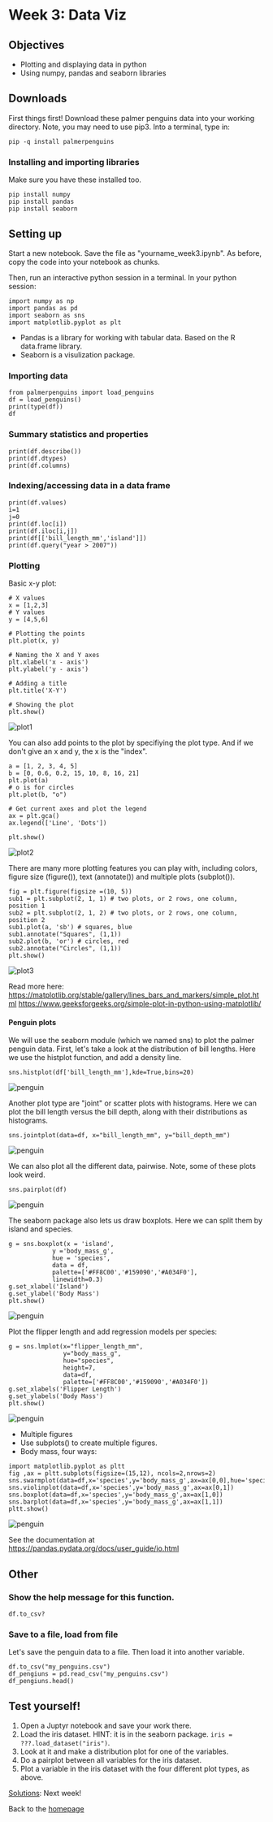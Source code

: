 # Week 3: Data Viz
## Objectives 
- Plotting and displaying data in python
- Using numpy, pandas and seaborn libraries
  
## Downloads  
First things first! Download these palmer penguins data into your working directory. Note, you may need to use pip3. 
Into a terminal, type in: 
```
pip -q install palmerpenguins
```

### Installing and importing libraries 

Make sure you have these installed too. 
```
pip install numpy
pip install pandas
pip install seaborn
```

## Setting up
Start a new notebook. Save the file as "yourname_week3.ipynb". 
As before, copy the code into your notebook as chunks. 

Then, run an interactive python session in a terminal. In your python session:
```
import numpy as np
import pandas as pd
import seaborn as sns
import matplotlib.pyplot as plt
```
- Pandas is a library for working with tabular data. Based on the R data.frame library.
- Seaborn is a visulization package. 

### Importing data 
```
from palmerpenguins import load_penguins
df = load_penguins()
print(type(df))
df
```
### Summary statistics and properties 
```
print(df.describe())
print(df.dtypes)
print(df.columns)
```
### Indexing/accessing data in a data frame 
```
print(df.values)
i=1
j=0
print(df.loc[i])
print(df.iloc[i,j])
print(df[['bill_length_mm','island']])
print(df.query("year > 2007"))

```

### Plotting 

Basic x-y plot:
```
# X values
x = [1,2,3]
# Y values
y = [4,5,6]
	
# Plotting the points
plt.plot(x, y)
	
# Naming the X and Y axes
plt.xlabel('x - axis')
plt.ylabel('y - axis')
	
# Adding a title
plt.title('X-Y')
	
# Showing the plot
plt.show()
```

![plot1](../imgs/python_plot1.png)

You can also add points to the plot by specifiying the plot type. And if we don't give an x and y, the x is the "index". 
```
a = [1, 2, 3, 4, 5]
b = [0, 0.6, 0.2, 15, 10, 8, 16, 21]
plt.plot(a)
# o is for circles
plt.plot(b, "o")

# Get current axes and plot the legend
ax = plt.gca()
ax.legend(['Line', 'Dots'])

plt.show()
```
![plot2](../imgs/python_legend.png)


There are many more plotting features you can play with, including colors, figure size (figure()), text (annotate()) and multiple plots (subplot()). 
```
fig = plt.figure(figsize =(10, 5))
sub1 = plt.subplot(2, 1, 1) # two plots, or 2 rows, one column, position 1
sub2 = plt.subplot(2, 1, 2) # two plots, or 2 rows, one column, position 2
sub1.plot(a, 'sb') # squares, blue
sub1.annotate("Squares", (1,1))
sub2.plot(b, 'or') # circles, red
sub2.annotate("Circles", (1,1))
plt.show()
```
![plot3](../imgs/python_multiple.png)

Read more here:
https://matplotlib.org/stable/gallery/lines_bars_and_markers/simple_plot.html
https://www.geeksforgeeks.org/simple-plot-in-python-using-matplotlib/

#### Penguin plots
We will use the seaborn module (which we named sns) to plot the palmer penguin data. First, let's take a look at the distribution of bill lengths. 
Here we use the histplot function, and add a density line. 
```
sns.histplot(df['bill_length_mm'],kde=True,bins=20)
```
![penguin](../imgs/penguin_histplot.png)

Another plot type are "joint" or scatter plots with histograms. Here we can plot the bill length versus the bill depth, along with their distributions as histograms. 
```
sns.jointplot(data=df, x="bill_length_mm", y="bill_depth_mm") 
```
![penguin](../imgs/penguin_scatterplot.png)

We can also plot all the different data, pairwise. Note, some of these plots look weird. 
```
sns.pairplot(df)
```
![penguin](../imgs/penguin_pairs.png)


The seaborn package also lets us draw boxplots. Here we can split them by island and species. 
```
g = sns.boxplot(x = 'island',
            y ='body_mass_g',
            hue = 'species',
            data = df,
            palette=['#FF8C00','#159090','#A034F0'],
            linewidth=0.3)
g.set_xlabel('Island')
g.set_ylabel('Body Mass')
plt.show()
```
![penguin](../imgs/penguin_boxplot.png)


Plot the flipper length and add regression models per species:  
```
g = sns.lmplot(x="flipper_length_mm",
               y="body_mass_g",
               hue="species",
               height=7,
               data=df,
               palette=['#FF8C00','#159090','#A034F0'])
g.set_xlabels('Flipper Length')
g.set_ylabels('Body Mass')
plt.show() 
```
![penguin](../imgs/penguin_lmplot.png)

- Multiple figures
- Use subplots() to create multiple figures.
- Body mass, four ways: 
```
import matplotlib.pyplot as pltt
fig ,ax = pltt.subplots(figsize=(15,12), ncols=2,nrows=2)
sns.swarmplot(data=df,x='species',y='body_mass_g',ax=ax[0,0],hue='species')
sns.violinplot(data=df,x='species',y='body_mass_g',ax=ax[0,1])
sns.boxplot(data=df,x='species',y='body_mass_g',ax=ax[1,0])
sns.barplot(data=df,x='species',y='body_mass_g',ax=ax[1,1])
pltt.show()
```
![penguin](../imgs/penguin_multiple.png)

See the documentation at https://pandas.pydata.org/docs/user_guide/io.html

## Other 
### Show the help message for this function.
```
df.to_csv?
```     

### Save to a file, load from file 
Let's save the penguin data to a file. Then load it into another variable. 
```
df.to_csv("my_penguins.csv")
df_pengiuns = pd.read_csv("my_penguins.csv")
df_pengiuns.head()
```    


## Test yourself!
1. Open a Juptyr notebook and save your work there.
2. Load the iris dataset. HINT: it is in the seaborn package. `iris = ???.load_dataset("iris")`.
3. Look at it and make a distribution plot for one of the variables. 
4. Do a pairplot between all variables for the iris dataset.
5. Plot a variable in the iris dataset with the four different plot types, as above. 

[Solutions](../): Next week!

Back to the [homepage](../README.md)


